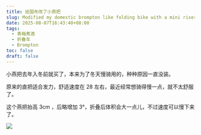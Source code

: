 ```yaml
---
title: 给国布改了小燕把
slug: Modified my domestic brompton like folding bike with a mini riser bar
date: 2025-08-07T16:43:40+08:00
tags:
  - 青梅煮酒
  - 折叠车
  - Brompton
toc: false
draft: false
---
```


小燕把去年入冬前就买了，本来为了冬天慢骑用的，种种原因一直没装。

原来的直把适合发力，舒适速度在 28 左右，最近经常想骑得慢一点，就不太舒服了。

这个燕把抬高 3cm ，后略增加 3°，折叠后体积会大一点儿，不过速度可以慢下来了。

![](https://raw.githubusercontent.com/xbot/image-hosting/master/blog/2025-08-07-16-45-58-IMG_5155.jpeg)